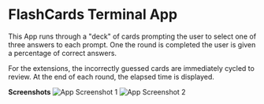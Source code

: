# FlashCards Terminal App

This App runs through a "deck" of cards prompting the user to select one of three answers to each prompt. One the round is completed the user is given a percentage of correct answers.  

For the extensions, the incorrectly guessed cards are immediately cycled to review. At the end of each round, the elapsed time is displayed.


**Screenshots**
![App Screenshot 1](./assets/app-screenshot-1.png")
![App Screenshot 2](./assets/app-screenshot-2.png")
